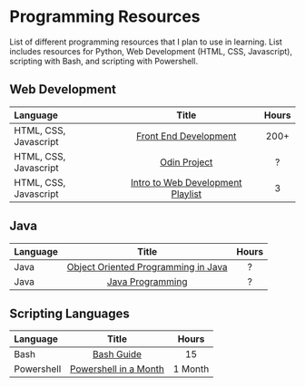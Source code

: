# Programming Resources
List of different programming resources that I plan to use in learning. List includes resources for Python, Web Development (HTML, CSS, Javascript), scripting with Bash, and
scripting with Powershell.

## Web Development
Language | Title | Hours 
:-- | :--: | :--:
HTML, CSS, Javascript | [Front End Development](https://developer.mozilla.org/en-US/docs/Learn/Front-end_web_developer) | 200+
HTML, CSS, Javascript | [Odin Project](https://www.theodinproject.com/home) | ?
HTML, CSS, Javascript | [Intro to Web Development Playlist](https://www.youtube.com/playlist?list=PLZlA0Gpn_vH-cEDOofOujFIknfZZpIk3a) | 3

## Java
Language | Title | Hours 
:-- | :--: | :--:
Java | [Object Oriented Programming in Java](https://www.coursera.org/specializations/object-oriented-programming) | ?
Java | [Java Programming](https://java-programming.mooc.fi/) | ?

## Scripting Languages
Language | Title | Hours 
:-- | :--: | :--:
Bash | [Bash Guide](http://mywiki.wooledge.org/BashGuide) | 15
Powershell | [Powershell in a Month](https://livebook.manning.com/book/learn-windows-powershell-in-a-month-of-lunches-third-edition/chapter-1/) | 1 Month
